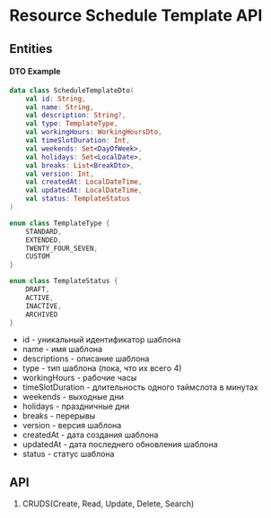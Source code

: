 # Resource Schedule Template API

## Entities

#### DTO Example

```kotlin
data class ScheduleTemplateDto(
    val id: String,
    val name: String,
    val description: String?,
    val type: TemplateType,
    val workingHours: WorkingHoursDto,
    val timeSlotDuration: Int,
    val weekends: Set<DayOfWeek>,
    val holidays: Set<LocalDate>,
    val breaks: List<BreakDto>,
    val version: Int,
    val createdAt: LocalDateTime,
    val updatedAt: LocalDateTime,
    val status: TemplateStatus
)

enum class TemplateType {
    STANDARD,      
    EXTENDED,      
    TWENTY_FOUR_SEVEN, 
    CUSTOM       
}

enum class TemplateStatus {
    DRAFT,      
    ACTIVE,     
    INACTIVE,  
    ARCHIVED 
}
```

- id - уникальный идентификатор шаблона
- name - имя шаблона
- descriptions - описание шаблона
- type - тип шаблона (пока, что их всего 4)
- workingHours - рабочие часы 
- timeSlotDuration - длительность одного таймслота в минутах
- weekends - выходные дни
- holidays - праздничные дни
- breaks - перерывы
- version - версия шаблона
- createdAt - дата создания шаблона
- updatedAt - дата последнего обновления шаблона
- status - статус шаблона

## API
1. CRUDS(Create, Read, Update, Delete, Search)
